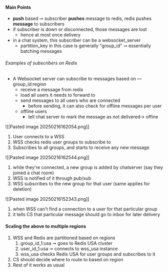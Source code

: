 #### Main Points
- **push** based ➙ subscriber **pushes** message to redis, redis pushes **message** to subscribers
- if subscriber is down or disconnected, those messages are lost
	- hence at most once delivery
- in a chat system, this subscriber can be a websocket_server
	- partition_key in this case is generally "group_id" ➙ essentially batching messages


###### Examples of subscribers on Redis
- A Websocket server can subscribe to messages based on — group_id:region
	- receive a message from redis
	- load all users it needs to forward to
	- send messages to all users who are connected
		- before sending, it can also check for offline messages per user
	- offline users
		- tell chat server to mark the message as not delivered-> offine 


![[Pasted image 20250216162054.png]]
1. User connects to a WSS
2. WSS checks redis user groups to subscribe to
3. Subscribes to all groups, and starts to receive any new message

![[Pasted image 20250216162544.png]]
1. while they're connected, a new group is added by chatserver (say they joined a chat room)
2. WSS is notified of it through pub/sub
3. WSS subscribes to the new group for that user (same applies for deletion)

![[Pasted image 20250216152343.png]]
1. when WSS can't find a connection to a user for that particular group 
2. it tells CS that particular message should go to inbox for later delivery


#### Scaling the above to multiple regions
1. WSS and Redis are partitioned based on regions
	1. group_id_1:usa ➙ goes to Redis USA cluster
	2. user_id_1:usa ➙ connects to wss_usa instance
	3. wss_usa checks Redis USA for user groups and subscribes to it
2. CS should decide where to route to based on region
3. Rest of it works as usual